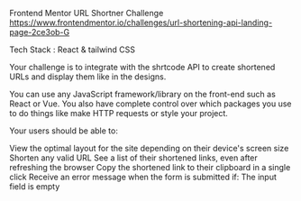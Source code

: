 Frontend Mentor URL Shortner Challenge
https://www.frontendmentor.io/challenges/url-shortening-api-landing-page-2ce3ob-G

Tech Stack : React & tailwind CSS

Your challenge is to integrate with the shrtcode API to create shortened URLs and display them like in the designs.

You can use any JavaScript framework/library on the front-end such as React or Vue. You also have complete control over which packages you use to do things like make HTTP requests or style your project.

Your users should be able to:

View the optimal layout for the site depending on their device's screen size
Shorten any valid URL
See a list of their shortened links, even after refreshing the browser
Copy the shortened link to their clipboard in a single click
Receive an error message when the form is submitted if:
The input field is empty
